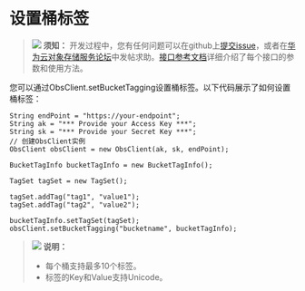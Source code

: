 # 设置桶标签<a name="obs_21_1702"></a>

>![](public_sys-resources/icon-notice.gif) **须知：** 
>开发过程中，您有任何问题可以在github上[提交issue](https://github.com/huaweicloud/huaweicloud-sdk-java-obs/issues)，或者在[华为云对象存储服务论坛](https://bbs.huaweicloud.com/forum/forum-620-1.html)中发帖求助。[接口参考文档](https://obssdk.obs.cn-north-1.myhuaweicloud.com/apidoc/cn/java/index.html)详细介绍了每个接口的参数和使用方法。

您可以通过ObsClient.setBucketTagging设置桶标签。以下代码展示了如何设置桶标签：

```
String endPoint = "https://your-endpoint";
String ak = "*** Provide your Access Key ***";
String sk = "*** Provide your Secret Key ***";
// 创建ObsClient实例
ObsClient obsClient = new ObsClient(ak, sk, endPoint);

BucketTagInfo bucketTagInfo = new BucketTagInfo();

TagSet tagSet = new TagSet();

tagSet.addTag("tag1", "value1");
tagSet.addTag("tag2", "value2");

bucketTagInfo.setTagSet(tagSet);
obsClient.setBucketTagging("bucketname", bucketTagInfo);
```

>![](public_sys-resources/icon-note.gif) **说明：** 
>-   每个桶支持最多10个标签。
>-   标签的Key和Value支持Unicode。

